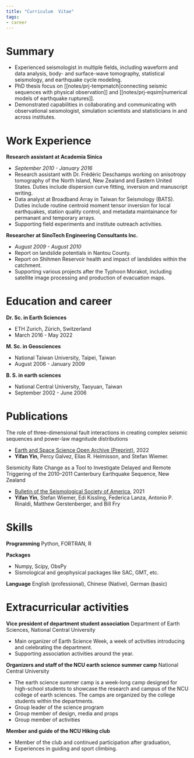 ```yaml
---
title: "Curriculum  Vitae"
tags:
- career
---
```


# Summary
- Experienced seismologist in multiple fields, including waveform and data analysis, body- and surface-wave tomography, statistical seismology, and earthquake cycle modeling.
- PhD thesis focus on [[notes/prj-tempmatch|connecting seismic sequences with physical observation]] and [[notes/prj-eqsim|numerical models of earthquake ruptures]].
- Demonstrated capabilities in collaborating and communicating with observational seismologist, simulation scientists and statisticians in and across institutes.

# Work Experience
**Research assistant at Academia Sinica**
- *September 2010 - January 2016*
- Research assistant with Dr. Frédéric Deschamps working on anisotropy tomography of the North Island, New Zealand and Eastern United States. Duties include dispersion curve fitting, inversion and manuscript writing.
- Data analyst at Broadband Array in Taiwan for Seismology (BATS). Duties include routine centroid moment tensor inversion for local earthquakes, station quality control, and metadata maintainance for permanant and temporary arrays.
- Supporting field experiments and institute outreach activities.

**Researcher at SinoTech Engineering Consultants Inc.**
- *August 2009 - August 2010*
- Report on landslide potentials in Nantou County.
- Report on Shihmen Reservoir health and impact of landslides within the catchment.
- Supporting various projects after the Typhoon Morakot, including satellite image processing and production of evacuation maps.

# Education and career
**Dr. Sc. in Earth Sciences**
- ETH Zurich, Zürich, Switzerland
- March 2016 - May 2022

**M. Sc. in Geosciences**
- National Taiwan University, Taipei, Taiwan
- August 2006 - January 2009

**B. S. in earth sciences**
- National Central University, Taoyuan, Taiwan
- September 2002 - June 2006

# Publications
The role of three-dimensional fault interactions in creating complex seismic sequences and power-law magnitude distributions
-  [Earth and Space Science Open Archive (Preprint)](https://www.essoar.org/doi/abs/10.1002/essoar.10510908.1), 2022
- **Yifan Yin**, Percy Galvez, Elías R. Heimisson, and Stefan Wiemer.

Seismicity Rate Change as a Tool to Investigate Delayed and Remote Triggering of the 2010–2011 Canterbury Earthquake Sequence, New Zealand
- [Bulletin of the Seismological Society of America](https://doi.org/10.1785/0120210006), 2021
- **Yifan Yin**, Stefan Wiemer, Edi Kissling, Federica Lanza, Antonio P. Rinaldi, Matthew Gerstenberger, and Bill Fry

# Skills
**Programming**
Python, FORTRAN, R

**Packages**
- Numpy, Scipy, ObsPy
- Sismological and geophysical packages like SAC, GMT, etc.

**Language**
English (professional), Chinese (Native), German (basic) 

# Extracurricular activities
**Vice president of department student association** 
Department of Earth Sciences, National Central University
- Main organizer of Earth Science Week, a week of activities introducing and celebrating the department.
- Supporting association activities around the year.

**Organizers and staff of the NCU earth science summer camp**
National Central University
- The earth science summer camp is a week-long camp designed for high-school students to showcase the research and campus of the NCU college of earth sciences. The camps are organized by the college students within the departments.
- Group leader of the science program
- Group member of design, media and props
- Group member of activities

**Member and guide of the NCU Hiking club**
- Member of the club and continued participation after graduation,
- Experiences in guiding and sport climbing.